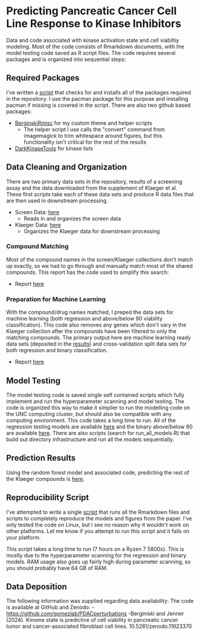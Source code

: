 # Predicting Pancreatic Cancer Cell Line Response to Kinase Inhibitors

Data and code associated with kinase activation state and cell viabiltiy modeling. Most of the code consists of Rmarkdown documents, with the model testing code saved as R script files. The code requires several packages and is organized into sequential steps:

## Required Packages

I've written a [script](src/package_check.R) that checks for and installs all of the packages required in the repository. I use the pacman package for this purpose and installing pacman if missing is covered in the script. There are also two github based packages:

  * [BerginskiRmisc](https://github.com/mbergins/BerginskiRMisc) for my custom theme and helper scripts
    * The helper script I use calls the "convert" command from imagemagick to trim whitespace around figures, but this functionality isn't critical for the rest of the results
  * [DarkKinaseTools](https://github.com/IDG-Kinase/DarkKinaseTools) for kinase lists


## Data Cleaning and Organization

There are two primary data sets in the repository, results of a screening assay and the data downloaded from the supplement of Klaeger et al. These first scripts take each of these data sets and produce R data files that are then used in downstream processing.

* Screen Data: [here](src/process_screen_data/process_screen_YehLabHTS.md)
  * Reads in and organizes the screen data
* Klaeger Data: [here](src/process_klaeger_data/klaeger_data_processing.md)
  * Organizes the Klaeger data for downstream processing

### Compound Matching

Most of the compound names in the screen/Klaeger collections don't match up exactly, so we had to go through and manually match most of the shared compounds. This report has the code used to simplify this search:

* Report [here](src/find_screen_klaeger_matches/find_screen_klaeger_matches.md)

### Preparation for Machine Learning

With the compound/drug names matched, I preped the data sets for machine learning (both regression and above/below 90 viability classification). This code also removes any genes which don't vary in the Klaeger collection after the compounds have been filtered to only the matching compounds. The primary output here are machine learning ready data sets (deposited in the [results](results)) and cross-validation split data sets for both regression and binary classification.

* Report [here](src/process_screen_klaeger_for_ML/process_for_ML.md)

## Model Testing

The model testing code is saved single self contained scripts which fully implement and run the hyperparameter scanning and model testing. The code is organized this way to make it simplier to run the modelling code on the UNC computing cluster, but should also be compatible with any computing environment. This code takes a long time to run. All of the regression testing models are available [here](src/klaeger_screen_regression_model/single_model_scripts) and the binary above/below 90 are available [here](src/klaeger_screen_binary_model/single_model_scripts). There are also scripts (search for run_all_models.R) that build out directory infrastructure and run all the models sequentially. 

## Prediction Results

Using the random forest model and associated code, predicting the rest of the Klaeger compounds is [here](src/klaeger_screen_binary_predictions/build_klaeger_screen_binary_predictions.md).

## Reproducibility Script

I've attempted to write a single [script](src/reproduce_results.R) that runs all the Rmarkdown files and scripts to completely reproduce the models and figures from the paper. I've only tested the code on Linux, but I see no reason why it wouldn't work on other platforms. Let me know if you attempt to run this script and it fails on your platform.

This script takes a long time to run (7 hours on a Ryzen 7 5800x). This is mostly due to the hyperparameter scanning for the regression and binary models. RAM usage also goes up fairly high during parameter scanning, so you should probably have 64 GB of RAM.

## Data Deposition

The following information was supplied regarding data availability:
The code is available at GitHub and Zenodo:
-https://github.com/gomezlab/PDACperturbations
-Berginiski and Jenner (2024). Kinome state is predictive of cell viability in pancreatic cancer tumor and cancer-associated fibroblast cell lines. 
10.5281/zenodo.11623370


